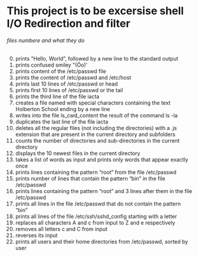 # This project is to be excersise shell I/O Redirection and filter

###### files numbere and what they do
0. prints "Hello, World”, followed by a new line to the standard output
1. prints confused smiley "(Ôo)'
2. prints content of the /etc/passwd file
3. prints the content of /etc/passwd and /etc/host
4. prints last 10 lines of /etc/passwd or head
5. prints first 10 lines of /etc/passwd or the tail
6. prints the third line of the file iacta 
7. creates a file named with special characters containing the text Holberton School ending by a new line
8. writes into the file ls_cwd_content the result of the command ls -la
9. duplicates the last line of the file iacta
10. deletes all the regular files (not including the directories) with a .js extension that are present in the current directory and subfolders
11. counts the number of directories and sub-directories in the current directory
12. displays the 10 newest files in the current directory
13. takes a list of words as input and prints only words that appear exactly once
14. prints lines containing the pattern “root” from the file /etc/passwd
15. prints number of lines that contain the pattern “bin” in the file /etc/passwd
16. prints lines containing the pattern “root” and 3 lines after them in the file /etc/passwd
17. prints all lines in the file /etc/passwd that do not contain the pattern “bin”
18. prints all lines of the file /etc/ssh/sshd_config starting with a letter
19. replaces all characters A and c from input to Z and e respectively
20. removes all letters c and C from input
21. reverses its input
22. prints all users and their home directories from /etc/passwd, sorted by user
